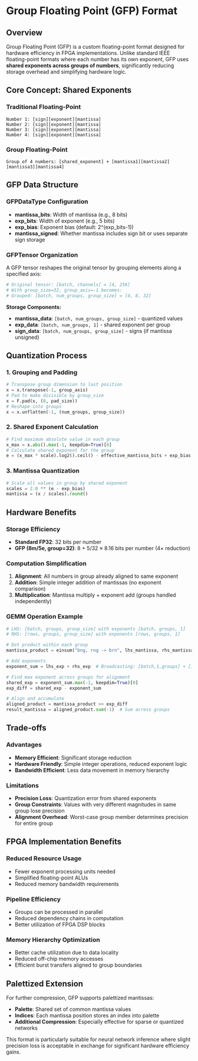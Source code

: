 # Group Floating Point (GFP) Format

## Overview

Group Floating Point (GFP) is a custom floating-point format designed for hardware efficiency in FPGA implementations. Unlike standard IEEE floating-point formats where each number has its own exponent, GFP uses **shared exponents across groups of numbers**, significantly reducing storage overhead and simplifying hardware logic.

## Core Concept: Shared Exponents

### Traditional Floating-Point
```
Number 1: [sign][exponent][mantissa]
Number 2: [sign][exponent][mantissa]
Number 3: [sign][exponent][mantissa]
Number 4: [sign][exponent][mantissa]
```

### Group Floating-Point
```
Group of 4 numbers: [shared_exponent] + [mantissa1][mantissa2][mantissa3][mantissa4]
```

## GFP Data Structure

### GFPDataType Configuration
- **mantissa_bits**: Width of mantissa (e.g., 8 bits)
- **exp_bits**: Width of exponent (e.g., 5 bits)
- **exp_bias**: Exponent bias (default: 2^(exp_bits-1))
- **mantissa_signed**: Whether mantissa includes sign bit or uses separate sign storage

### GFPTensor Organization
A GFP tensor reshapes the original tensor by grouping elements along a specified axis:

```python
# Original tensor: [batch, channels] = [4, 256]
# With group_size=32, group_axis=-1 becomes:
# Grouped: [batch, num_groups, group_size] = [4, 8, 32]
```

**Storage Components:**
- **mantissa_data**: `[batch, num_groups, group_size]` - quantized values
- **exp_data**: `[batch, num_groups, 1]` - shared exponent per group
- **sign_data**: `[batch, num_groups, group_size]` - signs (if mantissa unsigned)

## Quantization Process

### 1. Grouping and Padding
```python
# Transpose group dimension to last position
x = x.transpose(-1, group_axis)
# Pad to make divisible by group_size
x = F.pad(x, (0, pad_size))
# Reshape into groups
x = x.unflatten(-1, (num_groups, group_size))
```

### 2. Shared Exponent Calculation
```python
# Find maximum absolute value in each group
x_max = x.abs().max(-1, keepdim=True)[0]
# Calculate shared exponent for the group
e = (x_max * scale).log2().ceil() - effective_mantissa_bits + exp_bias
```

### 3. Mantissa Quantization
```python
# Scale all values in group by shared exponent
scales = 2.0 ** (e - exp_bias)
mantissa = (x / scales).round()
```

## Hardware Benefits

### Storage Efficiency
- **Standard FP32**: 32 bits per number
- **GFP (8m/5e, group=32)**: 8 + 5/32 ≈ 8.16 bits per number (4× reduction)

### Computation Simplification
1. **Alignment**: All numbers in group already aligned to same exponent
2. **Addition**: Simple integer addition of mantissas (no exponent comparison)
3. **Multiplication**: Mantissa multiply + exponent add (groups handled independently)

### GEMM Operation Example
```python
# LHS: [batch, groups, group_size] with exponents [batch, groups, 1]
# RHS: [rows, groups, group_size] with exponents [rows, groups, 1]

# Dot product within each group
mantissa_product = einsum("bng, rng -> brn", lhs_mantissa, rhs_mantissa)

# Add exponents
exponent_sum = lhs_exp + rhs_exp  # Broadcasting: [batch,1,groups] + [1,rows,groups]

# Find max exponent across groups for alignment
shared_exp = exponent_sum.max(-1, keepdim=True)[0]
exp_diff = shared_exp - exponent_sum

# Align and accumulate
aligned_product = mantissa_product >> exp_diff
result_mantissa = aligned_product.sum(-1)  # Sum across groups
```

## Trade-offs

### Advantages
- **Memory Efficient**: Significant storage reduction
- **Hardware Friendly**: Simple integer operations, reduced exponent logic
- **Bandwidth Efficient**: Less data movement in memory hierarchy

### Limitations
- **Precision Loss**: Quantization error from shared exponents
- **Group Constraints**: Values with very different magnitudes in same group lose precision
- **Alignment Overhead**: Worst-case group member determines precision for entire group

## FPGA Implementation Benefits

### Reduced Resource Usage
- Fewer exponent processing units needed
- Simplified floating-point ALUs
- Reduced memory bandwidth requirements

### Pipeline Efficiency
- Groups can be processed in parallel
- Reduced dependency chains in computation
- Better utilization of FPGA DSP blocks

### Memory Hierarchy Optimization
- Better cache utilization due to data locality
- Reduced off-chip memory accesses
- Efficient burst transfers aligned to group boundaries

## Palettized Extension

For further compression, GFP supports palettized mantissas:
- **Palette**: Shared set of common mantissa values
- **Indices**: Each mantissa position stores an index into palette
- **Additional Compression**: Especially effective for sparse or quantized networks

This format is particularly suitable for neural network inference where slight precision loss is acceptable in exchange for significant hardware efficiency gains.